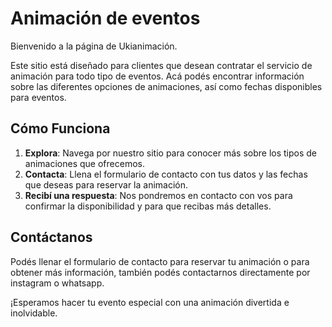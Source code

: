 # Animación de eventos

Bienvenido a la página de Ukianimación. 

Este sitio está diseñado para clientes que desean contratar el servicio de animación para todo tipo de eventos. Acá podés encontrar información sobre las diferentes opciones de animaciones, así como fechas disponibles para eventos.

## Cómo Funciona

1. **Explora**: Navega por nuestro sitio para conocer más sobre los tipos de animaciones que ofrecemos.
2. **Contacta**: Llena el formulario de contacto con tus datos y las fechas que deseas para reservar la animación.
3. **Recibí una respuesta**: Nos pondremos en contacto con vos para confirmar la disponibilidad y para que recibas más detalles.

## Contáctanos

Podés llenar el formulario de contacto para reservar tu animación o para obtener más información, también podés contactarnos directamente por instagram o whatsapp.

¡Esperamos hacer tu evento especial con una animación divertida e inolvidable.